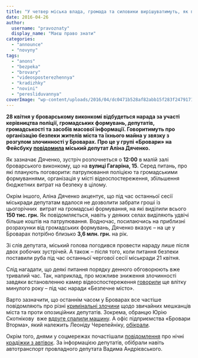 ```yaml
---
title: "У четвер міська влада, громада та силовики вирішуватимуть, як побороти кримінал у Броварах"
date: 2016-04-26
author: 
  username: "pravoznaty"
  display_name: "Маєш право знати"
categories: 
  - "announce"
  - "novyny"
tags: 
  - "anons"
  - "bezpeka"
  - "brovary"
  - "videosposterezhennya"
  - "kradizhky"
  - "novini"
  - "peresliduvannya"
coverImage: "wp-content/uploads/2016/04/dc0471b528af82abb15f283f24791717e226a943.jpeg"
---
```


**28 квітня у броварському виконкомі відбудеться нарада за участі керівництва поліції, громадських формувань, депутатів, громадськості та засобів масової інформації. Говоритимуть про організацію безпеки жителів міста та їхнього майна у звязку з розгулом злочинності у Броварах. Про це у групі «Бровари» на Фейсбуку [повідомила](https://www.facebook.com/groups/brovary/permalink/1249028001793830/?hc_location=ufi) міський депутат Аліна Дяченко.**

Як зазначає Дяченко, зустріч розпочнеться о **12:00** в малій залі броварського виконкому, що на **вулиці Гагаріна, 15**. Серед питань, про які планують поговорити: патрулювання поліцією та громадськими формуваннями, організація у місті відеоспостереження, збільшення бюджетних витрат на безпеку в цілому.

Окрім іншого, Аліна Дяченко акцентує, що під час останньої сесії міськради депутатам вдалося не дозволити забрати гроші із цьогорічних  витрат на громадські формування, на які виділили всього **150 тис. грн.** Як повідомляється, навіть у деяких селах виділяють удвічі більше коштів на патрулювання. Водночас, посилаючись на приблизні розрахунки від громадських формувань, Дяченко вказує – на це у Броварах потрібно близько **3,6 млн. грн.** на рік.

Зі слів депутата, міський голова погодився провести нараду лише після двох робочих зустрічей. А також – після того, коли питання безпеки поставили руба під час останньої чергової сесії міськради 21 квітня.

Слід нагадати, що деякі питання порядку денного обговорюють вже тривалий час. Так, наприклад, про можливе зниження злочинності завдяки встановленню камер відеоспостереження [говорили](https://mpz.brovary.org/bezpechne-misto-u-brovarah-organizovuyut-videosposterezhennya-ta-patruli/) ще влітку минулого року – під час наради «Безпечне місто».

Варто зазначити, що останнім часом у Броварах все частіше повідомляють про різні [кримінальні злочини](https://mpz.brovary.org/cherez-bezdiyalnist-politsiyi-rozsliduvaty-sutychky-u-miskradi-bude-prokuratura/) щодо звичайних мешканців міста та проти опозиційних депутатів. Зокрема, обранцю Юрію Скотнікову  вже [вдруге спалили машину](https://mpz.brovary.org/tsiyeyi-nochi-brovarskomu-deputatu-znovu-spalyly-avto-foto-video/). А офіс підприємства «Бровари Вторма», який належить Леоніду Черепейніку, [обікрали](https://mpz.brovary.org/ozbroyeni-zlochyntsi-pograbuvaly-pidpryyemstvo-deputata-cherepejnyka/).

Окрім того, днями у соцмережах почастішали [повідомлення](https://www.facebook.com/groups/brovary/permalink/1248910498472247/) про нічні [крадіжки з автівок](https://www.youtube.com/watch?v=YJfsuJjendc). За інформацією депутатів, обібрали навіть автотранспорт провладного депутата Вадима Андрієвського.
